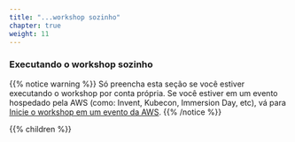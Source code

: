 ```yaml
---
title: "...workshop sozinho"
chapter: true
weight: 11
---
```


### Executando o workshop sozinho

{{% notice warning %}}
Só preencha esta seção se você estiver executando o workshop por conta própria. Se você estiver em um evento hospedado pela AWS (como: Invent, Kubecon, Immersion Day, etc), vá para [Inicie o workshop em um evento da AWS](../aws_event/).
{{% /notice %}}

{{% children %}}
